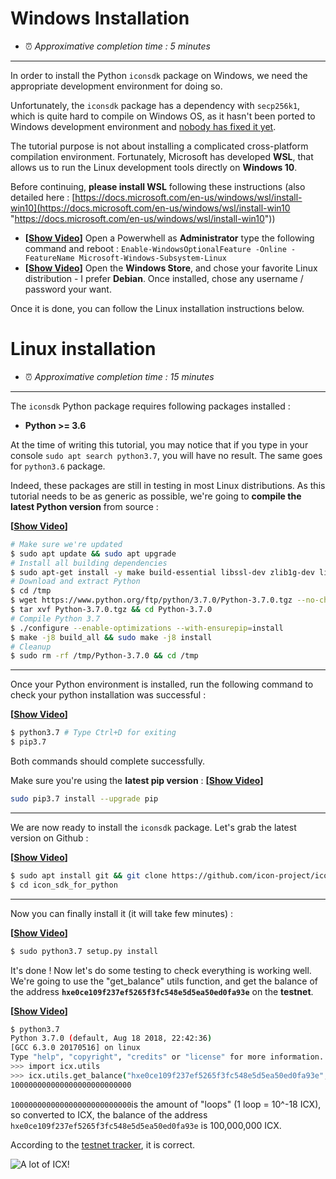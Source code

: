 # Windows Installation

- ⏰ *Approximative completion time :  5 minutes*

----

In order to install the Python `iconsdk` package on Windows, we need the appropriate development environment for doing so.

Unfortunately, the `iconsdk` package has a dependency with `secp256k1`, which is quite hard to compile on Windows OS, as it hasn't been ported to Windows development environment and [nobody has fixed it yet](https://github.com/ludbb/secp256k1-py/issues/28 "nobody has fixed it yet").

The tutorial purpose is not about installing a complicated cross-platform compilation environment. Fortunately, Microsoft has developed **WSL**, that allows us to run the Linux development tools directly on **Windows 10**.

Before continuing, **please install WSL** following these instructions (also detailed here : [https://docs.microsoft.com/en-us/windows/wsl/install-win10](https://docs.microsoft.com/en-us/windows/wsl/install-win10 "https://docs.microsoft.com/en-us/windows/wsl/install-win10"))

- **[[Show Video](https://gfycat.com/WholeSmartAttwatersprairiechicken "Show Video")]** Open a Powerwhell as **Administrator** type the following command and reboot :
    `Enable-WindowsOptionalFeature -Online -FeatureName Microsoft-Windows-Subsystem-Linux` 
- **[[Show Video](https://gfycat.com/CircularFearlessHylaeosaurus "Show Video")]** Open the **Windows Store**, and chose your favorite Linux distribution - I prefer **Debian**. Once installed, chose any username / password your want.

Once it is done, you can follow the Linux installation instructions below.

# Linux installation

- ⏰ *Approximative completion time : 15 minutes*

----

The `iconsdk` Python package requires following packages installed :

- **Python >= 3.6**

At the time of writing this tutorial, you may notice that if you type in your console `sudo apt search python3.7`, you will have no result. The same goes for `python3.6` package.

Indeed, these packages are still in testing in most Linux distributions. 
As this tutorial needs to be as generic as possible, we're going to **compile the latest Python version** from source :

**[[Show Video](https://gfycat.com/SlimThreadbareInsect "Show Video")]**

```bash
# Make sure we're updated
$ sudo apt update && sudo apt upgrade
# Install all building dependencies
$ sudo apt-get install -y make build-essential libssl-dev zlib1g-dev libbz2-dev libreadline-dev libsqlite3-dev wget curl llvm libncurses5-dev  libncursesw5-dev xz-utils tk-dev autoconf libtool libsecp256k1-dev
# Download and extract Python
$ cd /tmp
$ wget https://www.python.org/ftp/python/3.7.0/Python-3.7.0.tgz --no-check-certificate
$ tar xvf Python-3.7.0.tgz && cd Python-3.7.0
# Compile Python 3.7
$ ./configure --enable-optimizations --with-ensurepip=install
$ make -j8 build_all && sudo make -j8 install
# Cleanup
$ sudo rm -rf /tmp/Python-3.7.0 && cd /tmp
```

---

Once your Python environment is installed, run the following command to check your python installation was successful :

**[[Show Video](https://gfycat.com/GoodRadiantAmurminnow "Show Video")]**

```bash
$ python3.7 # Type Ctrl+D for exiting
$ pip3.7
```

Both commands should complete successfully.

Make sure you're using the **latest pip version** :
**[[Show Video](https://gfycat.com/AmpleHeftyDrever "Show Video")]**
```bash
sudo pip3.7 install --upgrade pip
```

---

We are now ready to install the `iconsdk` package.
Let's grab the latest version on Github :

**[[Show Video](https://gfycat.com/ComplicatedFloweryBlueandgoldmackaw "Show Video")]**
```bash
$ sudo apt install git && git clone https://github.com/icon-project/icon_sdk_for_python.git
$ cd icon_sdk_for_python
```

---
Now you can finally install it (it will take few minutes) :

**[[Show Video](https://gfycat.com/ThunderousNeighboringLabradorretriever "Show Video")]**
```bash
$ sudo python3.7 setup.py install
```

It's done ! Now let's do some testing to check everything is working well.
We're going to use the "get_balance" utils function, and get the balance of the address **`hxe0ce109f237ef5265f3fc548e5d5ea50ed0fa93e`** on the **testnet**.

**[[Show Video](https://gfycat.com/HonestBareFlyingsquirrel "Show Video")]**
```bash
$ python3.7
Python 3.7.0 (default, Aug 18 2018, 22:42:36)
[GCC 6.3.0 20170516] on linux
Type "help", "copyright", "credits" or "license" for more information.
>>> import icx.utils
>>> icx.utils.get_balance("hxe0ce109f237ef5265f3fc548e5d5ea50ed0fa93e", "https://testwallet.icon.foundation/api/")
100000000000000000000000000
```

`100000000000000000000000000`is the amount of "loops" (1 loop = 10^-18 ICX), so converted to ICX, the balance of the address `hxe0ce109f237ef5265f3fc548e5d5ea50ed0fa93e` is 100,000,000 ICX.

According to the [testnet tracker](https://trackerdev.icon.foundation/address/hxe0ce109f237ef5265f3fc548e5d5ea50ed0fa93e "testnet tracker"), it is correct.

![A lot of ICX!](https://i.imgur.com/4Ds0apv.png "A lot of ICX!")


